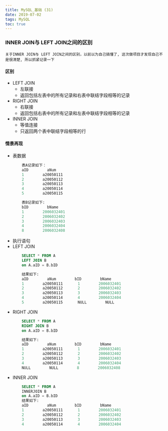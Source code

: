 ```yaml
---
title: MySQL_基础 (31)
date: 2019-07-02
tags: MySQL
toc: true
---
```


### INNER JOIN与 LEFT JOIN之间的区别
    关于INNER JOIN与 LEFT JOIN之间的区别，以前以为自己搞懂了, 这次做项目才发现自己不是很清楚, 所以抓紧记录一下

<!-- more -->

#### 区别
- LEFT JOIN
    * 左联接
    * 返回包括左表中的所有记录和右表中联结字段相等的记录 
- RIGHT JOIN
    * 右联接
    * 返回包括右表中的所有记录和左表中联结字段相等的记录
- INNER JOIN
    * 等值连接
    * 只返回两个表中联结字段相等的行

#### 情景再现
- 表数据
    ```sql
        表A记录如下：
        aID　　　　　aNum
        1　　　　　a20050111
        2　　　　　a20050112
        3　　　　　a20050113
        4　　　　　a20050114
        5　　　　　a20050115

        表B记录如下:
        bID　　　　　bName
        1　　　　　2006032401
        2　　　　　2006032402
        3　　　　　2006032403
        4　　　　　2006032404
        8　　　　　2006032408
    ```
- 执行语句
- LEFT JOIN
    ```sql
        SELECT * FROM A
        LEFT JOIN B 
        on A.aID = B.bID

        结果如下:
        aID　　　　　aNum　　　　　bID　　　　　bName
        1　　　　　a20050111　　　　1　　　　　2006032401
        2　　　　　a20050112　　　　2　　　　　2006032402
        3　　　　　a20050113　　　　3　　　　　2006032403
        4　　　　　a20050114　　　　4　　　　　2006032404
        5　　　　　a20050115　　　　NULL　　　　　NULL
    ```
- RIGHT JOIN
    ```sql
        SELECT * FROM A
        RIGHT JOIN B 
        on A.aID = B.bID

        结果如下:
        aID　　　　　aNum　　　　　bID　　　　　bName
        1　　　　　a20050111　　　　1　　　　　2006032401
        2　　　　　a20050112　　　　2　　　　　2006032402
        3　　　　　a20050113　　　　3　　　　　2006032403
        4　　　　　a20050114　　　　4　　　　　2006032404
        NULL　　　　　NULL　　　　　8　　　　　2006032408
    ```
- INNER JOIN
    ```sql
        SELECT * FROM A
        INNERJOIN B 
        on A.aID = B.bID
        结果如下:
        aID　　　　　aNum　　　　　bID　　　　　bName
        1　　　　　a20050111　　　　1　　　　　2006032401
        2　　　　　a20050112　　　　2　　　　　2006032402
        3　　　　　a20050113　　　　3　　　　　2006032403
        4　　　　　a20050114　　　　4　　　　　2006032404
    ```